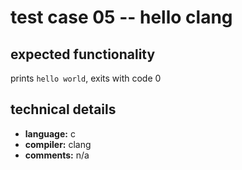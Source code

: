 # test case 05 -- hello clang

## expected functionality
prints `hello world`, exits with code 0

## technical details
- **language:** c
- **compiler:** clang
- **comments:** n/a

